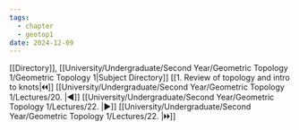 ```yaml
---
tags:
  - chapter
  - geotop1
date: 2024-12-09
---
```

[[Directory]], [[University/Undergraduate/Second Year/Geometric Topology 1/Geometric Topology 1|Subject Directory]]
[[1. Review of topology and intro to knots|🞀🞀]] [[University/Undergraduate/Second Year/Geometric Topology 1/Lectures/20. |◀]] [[University/Undergraduate/Second Year/Geometric Topology 1/Lectures/22. |▶]] [[University/Undergraduate/Second Year/Geometric Topology 1/Lectures/22. |🞂🞂]]
# 
## 
### 